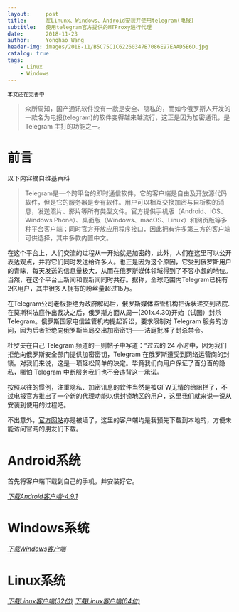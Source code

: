 ```yaml
---
layout:     post
title:      在Linunx、Windows、Android安装并使用telegram(电报)
subtitle:   使用telegram官方提供的MTProxy进行代理
date:       2018-11-23
author:     Yonghao Wang
header-img: images/2018-11/B5C75C1C62260347B7086E97EAAD5E6D.jpg
catalog: true
tags:
    - Linux
    - Windows
---
```


```
本文还在完善中
```

> 众所周知，国产通讯软件没有一款是安全、隐私的，而如今俄罗斯人开发的一款名为电报(telegram)的软件变得越来越流行，这正是因为加密通讯，是 Telegram 主打的功能之一。

# 前言
以下内容摘自维基百科
> Telegram是一个跨平台的即时通信软件，它的客户端是自由及开放源代码软件，但是它的服务器是专有软件。用户可以相互交换加密与自析构的消息，发送照片、影片等所有类型文件。官方提供手机版（Android、iOS、Windows Phone）、桌面版（Windows、macOS、Linux）和网页版等多种平台客户端；同时官方开放应用程序接口，因此拥有许多第三方的客户端可供选择，其中多款内置中文。

在这个平台上，人们交流的过程从一开始就是加密的，此外，人们在这里可以公开表达观点，并将它们同时发送给许多人。也正是因为这个原因，它受到俄罗斯用户的青睐，每天发送的信息量极大，从而在俄罗斯媒体领域得到了不容小觑的地位。当然，在这个平台上新闻和假新闻同时共存。据称，全球范围内Telegram已拥有2亿用户，其中很多人拥有的粉丝量超过15万。

在Telegram公司老板拒绝为政府解码后，俄罗斯媒体监管机构把诉状递交到法院.在莫斯科法庭作出裁决之后，俄罗斯方面从周一(201x.4.30)开始（试图）封杀 Telegram。俄罗斯国家电信监管机构提起诉讼，要求限制对 Telegram 服务的访问，因为后者拒绝向俄罗斯当局交出加密密钥——法庭批准了封杀禁令。

杜罗夫在自己 Telegram 频道的一则帖子中写道：“过去的 24 小时中，因为我们拒绝向俄罗斯安全部门提供加密密钥，Telegram 在俄罗斯遭受到网络运营商的封锁。对我们来说，这是一项轻松简单的决定。毕竟我们向用户保证了百分百的隐私，哪怕 Telegram 中断服务我们也不会违背这一承诺。

按照以往的惯例，注重隐私、加密讯息的软件当然是被GFW无情的给阻拦了，不过电报官方推出了一个新的代理功能以供封锁地区的用户，这里我们就来说一说从安装到使用的过程吧。

不出意外，[官方网站](https://telegram.org)亦是被墙了，这里的客户端均是我预先下载到本地的，方便未能访问官网的朋友们下载。
# Android系统
首先将客户端下载到自己的手机，并安装好它。

*[下载Android客户端-4.9.1](https://www.mrwang.pw/files/public/telegram/telegram-4-9-1.apk)*

# Windows系统

*[下载Windows客户端](https://www.mrwang.pw/files/public/telegram/tg-linux64.tar.xz)*


# Linux系统

*[下载Linux客户端(32位)](https://www.mrwang.pw/files/public/telegram/tg-linux32.tar.xz)*
*[下载Linux客户端(64位)](https://www.mrwang.pw/files/public/telegram/tg-linux64.tar.xz)*



